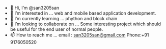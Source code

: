 - 👋 Hi, I’m @san3205san
- 👀 I’m interested in ... web and mobile based application development.
- 🌱 I’m currently learning ... phython and block chain 
- 💞️ I’m looking to collaborate on ... Some interesting project which should be useful for the end user of normal people.
- 📫 How to reach me ... email : san3205san@gmail.com Phone:+91 9176050520 

<!---
san3205san/san3205san is a ✨ special ✨ repository because its `README.md` (this file) appears on your GitHub profile.
You can click the Preview link to take a look at your changes.
--->
